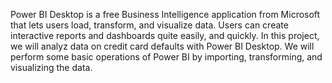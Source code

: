 Power BI Desktop is a free Business Intelligence application from Microsoft that lets users load, transform, and visualize data. Users can create interactive reports and dashboards quite easily, and quickly. In this project, we will analyz data on credit card defaults with Power BI Desktop. We will perform some basic operations of Power BI by importing, transforming, and visualizing the data.

